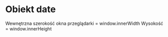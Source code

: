 # Obiekt date
Wewnętrzna szerokość okna przeglądarki = window.innerWidth
Wysokość = window.innerHeight
